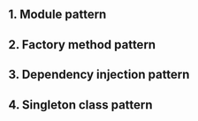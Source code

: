 ## 1. Module pattern

## 2. Factory method pattern

## 3. Dependency injection pattern

## 4. Singleton class pattern
